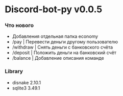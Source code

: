 # Discord-bot-py v0.0.5


### Что нового
- Добавления отдельная папка economy
- /pay | Перевести деньги другому пользователю
- /withdraw | Снять деньги с банковского счёта
- /deposit | Положить деньги на банковский счёт
- /balance | Добавление описания команде


### Library
- disnake 2.10.1
- sqlite3 3.49.1